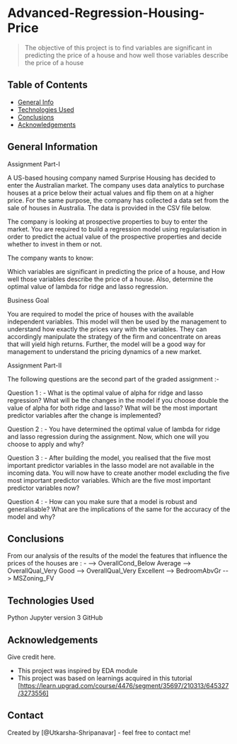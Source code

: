 
# Advanced-Regression-Housing-Price

>The objective of this project is to find variables are significant in predicting the price of a house and 
how well those variables describe the price of a house


## Table of Contents
* [General Info](#general-information)
* [Technologies Used](#technologies-used)
* [Conclusions](#conclusions)
* [Acknowledgements](#acknowledgements)

<!-- You can include any other section that is pertinent to your problem -->

## General Information
Assignment Part-I

A US-based housing company named Surprise Housing has decided to enter the Australian market. The company uses data analytics to purchase houses at a price below their actual values and flip them on at a higher price. For the same purpose, the company has collected a data set from the sale of houses in Australia. The data is provided in the CSV file below.

The company is looking at prospective properties to buy to enter the market. You are required to build a regression model using regularisation in order to predict the actual value of the prospective properties and decide whether to invest in them or not.

The company wants to know:

Which variables are significant in predicting the price of a house, and
How well those variables describe the price of a house.
Also, determine the optimal value of lambda for ridge and lasso regression.

Business Goal 

You are required to model the price of houses with the available independent variables. This model will then be used by the management to understand how exactly the prices vary with the variables. They can accordingly manipulate the strategy of the firm and concentrate on areas that will yield high returns. Further, the model will be a good way for management to understand the pricing dynamics of a new market.

Assignment Part-II

The following questions are the second part of the graded assignment :-

Question 1 : -
What is the optimal value of alpha for ridge and lasso regression? What will be the changes in the model if you choose double the value of alpha for both ridge and lasso? What will be the most important predictor variables after the change is implemented?

Question 2 : -
You have determined the optimal value of lambda for ridge and lasso regression during the assignment. Now, which one will you choose to apply and why?

Question 3 : -
After building the model, you realised that the five most important predictor variables in the lasso model are not available in the incoming data. You will now have to create another model excluding the five most important predictor variables. Which are the five most important predictor variables now?

Question 4 : -
How can you make sure that a model is robust and generalisable? What are the implications of the same for the accuracy of the model and why?

## Conclusions
From our analysis of the results of the model the features that influence the prices of the houses are : -
--> OverallCond_Below Average
--> OverallQual_Very Good
--> OverallQual_Very Excellent
--> BedroomAbvGr
--> MSZoning_FV
 
<!-- You don't have to answer all the questions - just the ones relevant to your project. -->

## Technologies Used
Python Jupyter version 3
GitHub

<!-- As the libraries versions keep on changing, it is recommended to mention the version of library used in this project -->

## Acknowledgements
Give credit here.
- This project was inspired by EDA module
- This project was based on learnings acquired in this tutorial [https://learn.upgrad.com/course/4476/segment/35697/210313/645327/3273556]

## Contact
Created by [@Utkarsha-Shripanavar] - feel free to contact me!


<!-- Optional -->
<!-- ## License -->
<!-- This project is open source and available on git repository called LinearRegression_SharedBikesModel


<!-- You don't have to include all sections - just the one's relevant to your project -->


